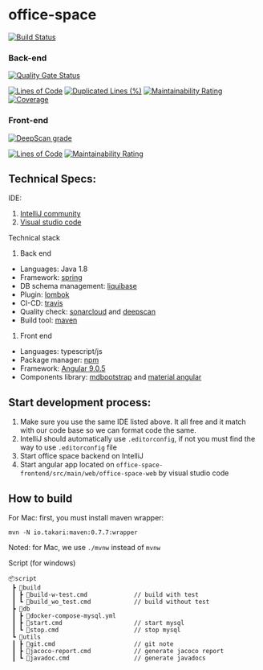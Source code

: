 # office-space
[![Build Status](https://travis-ci.com/our-fancy-team-name/office-space.svg?branch=master)](https://travis-ci.com/our-fancy-team-name/office-space)
### Back-end

[![Quality Gate Status](https://sonarcloud.io/api/project_badges/measure?project=our-fancy-team-name_office-space&metric=alert_status)](https://sonarcloud.io/dashboard?id=our-fancy-team-name_office-space)

[![Lines of Code](https://sonarcloud.io/api/project_badges/measure?project=our-fancy-team-name_office-space&metric=ncloc)](https://sonarcloud.io/dashboard?id=our-fancy-team-name_office-space)
[![Duplicated Lines (%)](https://sonarcloud.io/api/project_badges/measure?project=our-fancy-team-name_office-space&metric=duplicated_lines_density)](https://sonarcloud.io/dashboard?id=our-fancy-team-name_office-space)
[![Maintainability Rating](https://sonarcloud.io/api/project_badges/measure?project=our-fancy-team-name_office-space&metric=sqale_rating)](https://sonarcloud.io/dashboard?id=our-fancy-team-name_office-space)
[![Coverage](https://sonarcloud.io/api/project_badges/measure?project=our-fancy-team-name_office-space&metric=coverage)](https://sonarcloud.io/dashboard?id=our-fancy-team-name_office-space)

### Front-end
[![DeepScan grade](https://deepscan.io/api/teams/8125/projects/10280/branches/140197/badge/grade.svg)](https://deepscan.io/dashboard#view=project&tid=8125&pid=10280&bid=140197)


[![Lines of Code](https://sonarcloud.io/api/project_badges/measure?project=office-space-web&metric=ncloc)](https://sonarcloud.io/dashboard?id=office-space-web)
[![Maintainability Rating](https://sonarcloud.io/api/project_badges/measure?project=office-space-web&metric=sqale_rating)](https://sonarcloud.io/dashboard?id=office-space-web)


## Technical Specs:

IDE:
 1. [IntelliJ community](https://www.jetbrains.com/idea/)
 1. [Visual studio code](https://code.visualstudio.com/)
 
Technical stack
 1. Back end
  * Languages: Java 1.8
  * Framework: [spring](https://spring.io/)
  * DB schema management: [liquibase](https://www.liquibase.org/)
  * Plugin: [lombok](https://projectlombok.org/)
  * CI-CD: [travis](travis-ci.com)
  * Quality check: [sonarcloud](https://sonarcloud.io/) and [deepscan](https://deepscan.io/)
  * Build tool: [maven](https://maven.apache.org/)
 1. Front end
  * Languages: typescript/js
  * Package manager: [npm](https://www.npmjs.com/)
  * Framework: [Angular 9.0.5](http://angular.io/)
  * Components library: [mdbootstrap](https://mdbootstrap.com/docs/angular/) and [material angular](https://material.angular.io/)
  
## Start development process:
 1. Make sure you use the same IDE listed above. It all free and it match with our code base so we can format code the same.
 1. IntelliJ should automatically use `.editorconfig`, if not you must find the way to use `.editorconfig` file
 1. Start office space backend on IntelliJ
 1. Start angular app located on `office-space-frontend/src/main/web/office-space-web` by visual studio code

## How to build
For Mac: first, you must install maven wrapper:
```
mvn -N io.takari:maven:0.7.7:wrapper
```
Noted: for Mac, we use `./mvnw` instead of `mvnw`

Script (for windows)
```
📦script
 ┣ 📂build
 ┃ ┣ 📜build-w-test.cmd             // build with test
 ┃ ┗ 📜build_wo_test.cmd            // build without test
 ┣ 📂db
 ┃ ┣ 📜docker-compose-mysql.yml
 ┃ ┣ 📜start.cmd                    // start mysql
 ┃ ┗ 📜stop.cmd                     // stop mysql
 ┗ 📂utils
 ┃ ┣ 📜git.cmd                      // git note
 ┃ ┣ 📜jacoco-report.cmd            // generate jacoco report
 ┃ ┗ 📜javadoc.cmd                  // generate javadocs
```
